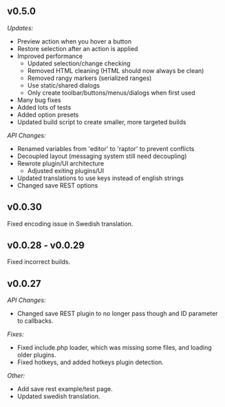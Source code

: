v0.5.0
---

*Updates:*

 - Preview action when you hover a button
 - Restore selection after an action is applied
 - Improved performance
   - Updated selection/change checking
   - Removed HTML cleaning (HTML should now always be clean)
   - Removed rangy markers (serialized ranges)
   - Use static/shared dialogs
   - Only create toolbar/buttons/menus/dialogs when first used
 - Many bug fixes
 - Added lots of tests
 - Added option presets
 - Updated build script to create smaller, more targeted builds

*API Changes:*

 - Renamed variables from 'editor' to 'raptor' to prevent conflicts
 - Decoupled layout (messaging system still need decoupling)
 - Rewrote plugin/UI architecture
   - Adjusted exiting plugins/UI
 - Updated translations to use keys instead of english strings
 - Changed save REST options


v0.0.30
---
Fixed encoding issue in Swedish translation.

v0.0.28 - v0.0.29
---
Fixed incorrect builds.

v0.0.27
---

*API Changes:*

 - Changed save REST plugin to no longer pass though and ID parameter to callbacks.

*Fixes:*

 - Fixed include.php loader, which was missing some files, and loading older plugins.
 - Fixed hotkeys, and added hotkeys plugin detection.

*Other:*

 - Add save rest example/test page.
 - Updated swedish translation.

